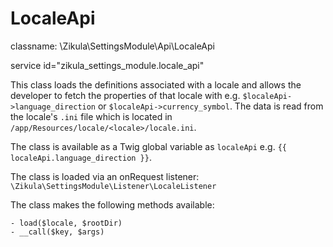 LocaleApi
=========

classname: \Zikula\SettingsModule\Api\LocaleApi

service id="zikula_settings_module.locale_api"

This class loads the definitions associated with a locale and allows the developer to fetch the properties of that
locale with e.g. `$localeApi->language_direction` or `$localeApi->currency_symbol`. The data is read from the locale's
`.ini` file which is located in `/app/Resources/locale/<locale>/locale.ini`.

The class is available as a Twig global variable as `localeApi` e.g. `{{ localeApi.language_direction }}`.

The class is loaded via an onRequest listener: `\Zikula\SettingsModule\Listener\LocaleListener`

The class makes the following methods available:

    - load($locale, $rootDir)
    - __call($key, $args)
